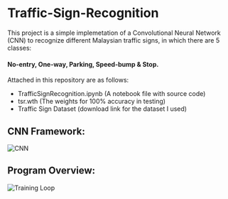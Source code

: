 # Traffic-Sign-Recognition

This project is a simple implemetation of a Convolutional Neural Network (CNN) to recognize different Malaysian traffic signs, in which there are 5 classes: 
#### No-entry, One-way, Parking, Speed-bump & Stop.


Attached in this repository are as follows:

- TrafficSignRecognition.ipynb (A notebook file with source code)
- tsr.wth (The weights for 100% accuracy in testing)
- Traffic Sign Dataset (download link for the dataset I used)
  
## CNN Framework:
![CNN](https://github.com/s7eady/Traffic-Sign-Recognition/assets/152954536/131a5dbe-4999-4cf6-9b50-b2e2af962bd3)

## Program Overview:
![Training Loop](https://github.com/s7eady/Traffic-Sign-Recognition/assets/152954536/8a6eb81d-b54d-4358-bbb0-c46884822a6e)
